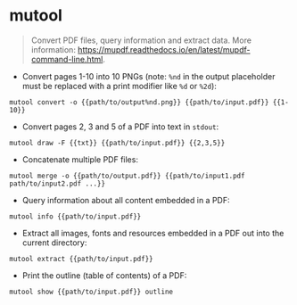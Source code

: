 # mutool

> Convert PDF files, query information and extract data.
> More information: <https://mupdf.readthedocs.io/en/latest/mupdf-command-line.html>.

- Convert pages 1-10 into 10 PNGs (note: `%nd` in the output placeholder must be replaced with a print modifier like `%d` or `%2d`):

`mutool convert -o {{path/to/output%nd.png}} {{path/to/input.pdf}} {{1-10}}`

- Convert pages 2, 3 and 5 of a PDF into text in `stdout`:

`mutool draw -F {{txt}} {{path/to/input.pdf}} {{2,3,5}}`

- Concatenate multiple PDF files:

`mutool merge -o {{path/to/output.pdf}} {{path/to/input1.pdf path/to/input2.pdf ...}}`

- Query information about all content embedded in a PDF:

`mutool info {{path/to/input.pdf}}`

- Extract all images, fonts and resources embedded in a PDF out into the current directory:

`mutool extract {{path/to/input.pdf}}`

- Print the outline (table of contents) of a PDF:

`mutool show {{path/to/input.pdf}} outline`
